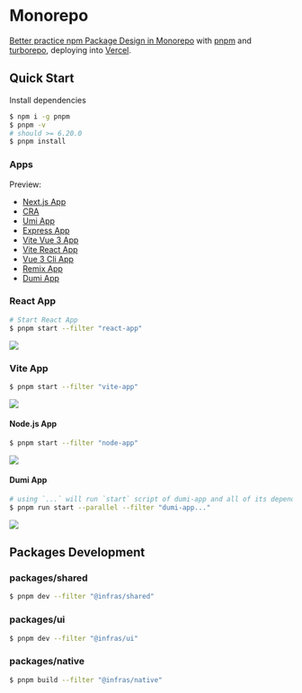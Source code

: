 # Monorepo

[Better practice npm Package Design in Monorepo](https://www.rustc.cloud/monorepo-pkg) with [pnpm](https://pnpm.io/) and [turborepo](https://turborepo.org/), deploying into [Vercel](https://vercel.com/).

## Quick Start

Install dependencies

```bash
$ npm i -g pnpm
$ pnpm -v
# should >= 6.20.0
$ pnpm install
```

### Apps

Preview:
- [Next.js App](https://monorepo-next-app.vercel.app/)
- [CRA](https://monorepo-react-app.vercel.app/)
- [Umi App](https://monorepo-umi-app.vercel.app/)
- [Express App](https://monorepo-express-app.vercel.app/)
- [Vite Vue 3 App](https://monorepo-vite-vue3-app.vercel.app/)
- [Vite React App](https://monorepo-vite-react-app.vercel.app/)
- [Vue 3 Cli App](https://monorepo-vue3-cli-app.vercel.app/)
- [Remix App](https://monorepo-remix-app.vercel.app/)
- [Dumi App](https://monorepo-dumi-app.vercel.app/)

### React App

```bash
# Start React App
$ pnpm start --filter "react-app"
```

![](https://user-images.githubusercontent.com/13595509/146680807-a15b411e-075a-438e-b020-f3d88240c55d.png)

### Vite App

```bash
$ pnpm start --filter "vite-app"
```

![](https://user-images.githubusercontent.com/13595509/146680790-c5b506ae-5006-42a2-b9df-c379499dab3b.png)


#### Node.js App

```bash
$ pnpm start --filter "node-app"
```

![](https://user-images.githubusercontent.com/13595509/146680754-8b6798f4-fa4f-43ff-929e-911e1343ef88.png)

#### Dumi App

```bash
# using `...` will run `start` script of dumi-app and all of its dependencies:
$ pnpm run start --parallel --filter "dumi-app..."
```

![](https://user-images.githubusercontent.com/13595509/170510753-df4a6016-46b2-4252-9722-b765261c1a19.gif)

## Packages Development

### packages/shared

```bash
$ pnpm dev --filter "@infras/shared"
```

### packages/ui

```bash
$ pnpm dev --filter "@infras/ui"
```

### packages/native

```bash
$ pnpm build --filter "@infras/native"
```
